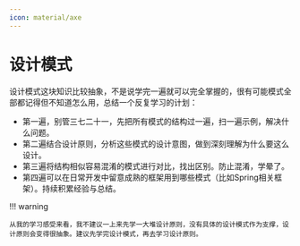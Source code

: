 ```yaml
---
icon: material/axe
---
```


# 设计模式

设计模式这块知识比较抽象，不是说学完一遍就可以完全掌握的，很有可能模式全部都记得但不知道怎么用，总结一个反复学习的计划：

- 第一遍，别管三七二十一，先把所有模式的结构过一遍，扫一遍示例，解决什么问题。
- 第二遍结合设计原则，分析这些模式的设计意图，做到深刻理解为什么要这么设计。
- 第三遍将结构相似容易混淆的模式进行对比，找出区别。防止混淆，学晕了。
- 第四遍可以在日常开发中留意成熟的框架用到哪些模式（比如Spring相关框架）。持续积累经验与总结。

!!! warning

	从我的学习感受来看，我不建议一上来先学一大堆设计原则，没有具体的设计模式作为支撑，设计原则会变得很抽象。建议先学完设计模式，再去学习设计原则。

